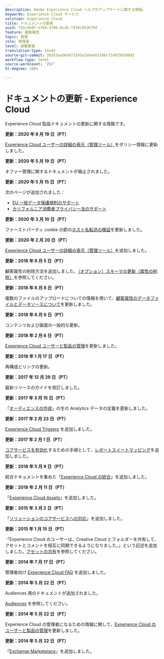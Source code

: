 ```yaml
---
description: Adobe Experience Cloud ヘルプのアップデートに関する情報。
keywords: Experience Cloud サービス
solution: Experience Cloud
title: ドキュメントの更新
uuid: f41c4e9f-e784-4706-8c4b-f430c953670d
feature: 顧客属性
topic: 管理
role: 管理者
level: 経験豊富
translation-type: tm+mt
source-git-commit: 28353aab8d473192e2ebee03196cf14929b50892
workflow-type: tm+mt
source-wordcount: '257'
ht-degree: 100%

---
```



# ドキュメントの更新 - Experience Cloud

Experience Cloud 製品ドキュメントの更新に関する情報です。

**更新：2020 年 8 月 19 日（PT）**

[Experience Cloud ユーザーの詳細の表示（管理ツール）](admin-getting-started/admin-tool-experience-cloud.md)をポリシー情報に更新しました。

**更新：2020 年 5 月 19 日（PT）**

オファー管理に関するドキュメントが廃止されました。

**更新：2020 年 5 月 15 日（PT）**

次のページが追加されました：

* [EU 一般データ保護規則のサポート](attributes/gdpr.md)
* [カリフォルニア消費者プライバシー法のサポート](attributes/ccpa.md)

**更新：2020 年 3 月 10 日（PT）**

ファーストパーティ cookie の節の[ホスト名転送の検証](cookies/cookies-first-party.md#validate)を更新しました。

**更新：2020 年 2 月 20 日（PT）**

[Experience Cloud ユーザーの詳細の表示（管理ツール）](admin-getting-started/admin-tool-experience-cloud.md)を追加しました。

**更新：2018 年 9 月 5 日（PT）**

顧客属性の削除方法を追加しました。[（オプション）スキーマの更新（属性の削除）](attributes/t-crs-usecase.md#task_6568898BB7C44A42ABFB86532B89063C)を参照してください。

**更新：2018 年 6 月 8 日（PT）**

複数のファイルのアップロードについての情報を用いて、[顧客属性のデータファイルとデータソースについて](attributes/crs-data-file.md#concept_DE908F362DF24172BFEF48E1797DAF19)を更新しました。

**更新：2018 年 6 月 6 日（PT）**

コンテンツおよび画面の一般的な更新。

**更新：2018 年 2 月 6 日（PT）**

[Experience Cloud ユーザーと製品の管理](admin-getting-started/admin-getting-started.md#topic_3FCB4099640647E3B2411ADBFCE81909)を更新しました。

**更新：2018 年 1 月 17 日（PT）**

再構成とリンクの更新。

**更新：2017 年 12 月 29 日（PT）**

最新リリースのガイドを改訂しました。

**更新：2017 年 3 月 15 日（PT）**

「[オーディエンスの作成](audience-library/t-audience-create.md#task_37F407F58BF9459493BB8E968CDFE737)」の生の Analytics データの定義を更新しました。

**更新：2017 年 2 月 23 日（PT）**

[Experience Cloud Triggers](activation/triggers.md#concept_887B30241B3E4DB0A2553B2996E2D4FB) を追加しました。

**更新：2017 年 2 月 1 日（PT）**

[コアサービスを有効化](core-services/core-services.md#concept_07ED1D5C64234E77976E6D572E78FB9C)するための手順として、[レポートスイートマッピング](core-services/core-services.md#concept_apg_zq2_rw)を追加しました。

**更新：2018 年 5 月 9 日（PT）**

統合ドキュメントを集めた「[Experience Cloud の統合](marketing-cloud-integrations.md#concept_9E6D3E37D1E3452E8CCCFA92AF034F90)」を追加しました。

**更新：2018 年 2 月 11 日（PT）**

「[Experience Cloud Assets](experience-cloud-assets/experience-cloud-assets.md#concept_DDA5224C907D4A4F817D795DA0ED64D0)」を追加しました。

**更新：2015 年 3 月 2 日（PT）**

「[ソリューションのコアサービスへの対応](core-services/core-services.md#concept_07ED1D5C64234E77976E6D572E78FB9C)」を追加しました。

**更新：2015 年 1 月 15 日（PT）**

「Experience Cloud のユーザーは、Creative Cloud とフォルダーを共有して、アセットとコメントを相互に同期できるようになりました。」という記述を追加しました。[アセットの共有](experience-cloud-assets/creative-cloud.md#concept_3E5A34C3459047D5965F900788A9BA68)を参照してください。

**更新：2014 年 7 月 17 日（PT）**

管理者向け [Experience Cloud FAQ](admin-getting-started/faq.md#concept_13219B4E51784577B6FF78AAA203DE91) を追加しました。

**更新：2014 年 5 月 22 日（PT）**

Audiences 用のドキュメントが追加されました。

[Audiences](audience-library/audience-library.md#topic_679810123CAA4E0CA4FA3417FB0100C7) を参照してください。

**更新：2014 年 5 月 22 日（PT）**

Experience Cloud の管理者になるための情報に関して、[Experience Cloud のユーザーと製品の管理](admin-getting-started/admin-getting-started.md#topic_3FCB4099640647E3B2411ADBFCE81909)を更新しました。

**更新：2014 年 5 月 22 日（PT）**

「[Exchange Marketplace](exchange.md#concept_E07F16F070544B82B56527A845C41D59)」を追加しました。
